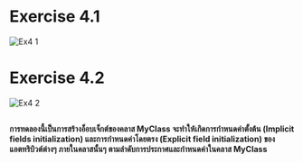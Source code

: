# Exercise 4.1
![Ex4 1](https://github.com/65030179179Pattarapon/03376836-OOP-2566-Lab-05/assets/144198506/5947dae0-bbf7-464c-898c-28d7b8bc4238)

# Exercise 4.2
![Ex4 2](https://github.com/65030179179Pattarapon/03376836-OOP-2566-Lab-05/assets/144198506/0bca78e2-7bbb-4b53-a5c3-5b4e0fb1790e)
##
#### การทดลองนี้เป็นการสร้างอ็อบเจ็กต์ของคลาส MyClass จะทำให้เกิดการกำหนดค่าตั้งต้น (Implicit fields initialization) และการกำหนดค่าโดยตรง (Explicit field initialization) ของแอตทริบิวต์ต่างๆ ภายในคลาสนั้นๆ ตามลำดับการประกาศและกำหนดค่าในคลาส MyClass
